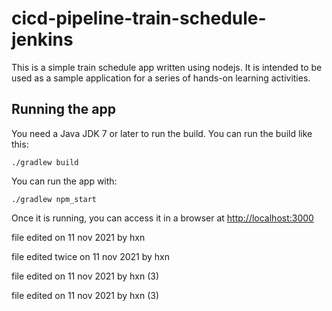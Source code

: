 # cicd-pipeline-train-schedule-jenkins

This is a simple train schedule app written using nodejs. It is intended to be used as a sample application for a series of hands-on learning activities.

## Running the app

You need a Java JDK 7 or later to run the build. You can run the build like this:

    ./gradlew build

You can run the app with:

    ./gradlew npm_start

Once it is running, you can access it in a browser at [http://localhost:3000](http://localhost:3000)



file edited on 11 nov 2021 by hxn

file edited twice on 11 nov 2021 by hxn

file edited on 11 nov 2021 by hxn (3)


file edited on 11 nov 2021 by hxn (3)
